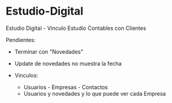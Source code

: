 # Estudio-Digital
Estudio Digital - Vinculo Estudio Contables con Clientes

Pendientes:

* Terminar con "Novedades"
* Update de novedades no muestra la fecha

* Vinculos:
  - Usuarios - Empresas - Contactos
  - Usuarios y novedades y lo que puede ver cada Empresa
